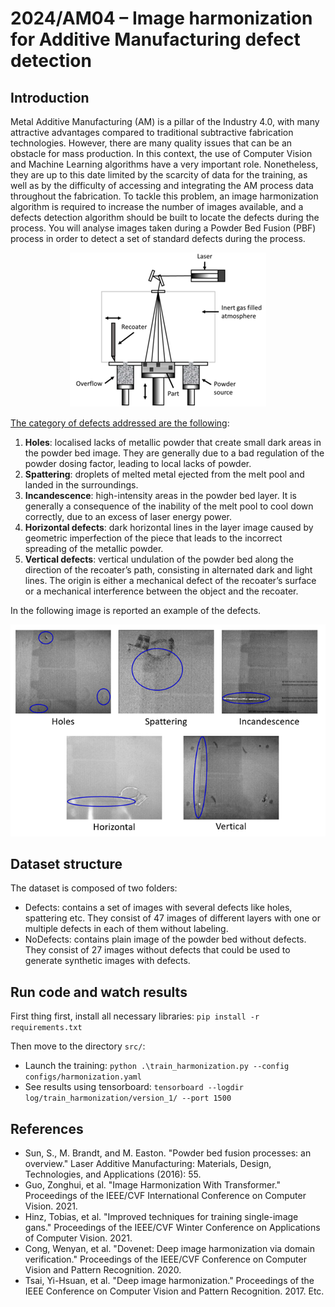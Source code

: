 # 2024/AM04 – Image harmonization for Additive Manufacturing defect detection

## Introduction
Metal Additive Manufacturing (AM) is a pillar of the Industry 4.0, with many attractive advantages compared to traditional subtractive fabrication technologies. However, there are many quality issues that can be an obstacle for mass production. In this context, the use of Computer Vision and Machine Learning algorithms have a very important role. Nonetheless, they are up to this date limited by the scarcity of data for the training, as well as by the difficulty of accessing and integrating the AM process data throughout the fabrication. To tackle this problem, an image harmonization algorithm is required to increase the number of images available, and a defects detection algorithm should be built to locate the defects during the process.
You will analyse images taken during a Powder Bed Fusion (PBF) process in order to detect a set of standard defects during the process. 

<p align="center">
  <img src="./docs/imgs/Picture1.png" alt="Picture 1"/>
</p>


<u>The category of defects addressed are the following</u>:
1.	**Holes**: localised lacks of metallic powder that create small dark areas in the powder bed image. They are generally due to a bad regulation of the powder dosing factor, leading to local lacks of powder.
2.	**Spattering**: droplets of melted metal ejected from the melt pool and landed in the surroundings.
3.	**Incandescence**: high-intensity areas in the powder bed layer. It is generally a consequence of the inability of the melt pool to cool down correctly, due to an excess of laser energy power. 
4.	**Horizontal defects**: dark horizontal lines in the layer image caused by geometric imperfection of the piece that leads to the incorrect spreading of the metallic powder. 
5.	**Vertical defects**: vertical undulation of the powder bed along the direction of the recoater’s path, consisting in alternated dark and light lines. The origin is either a mechanical defect of the recoater’s surface or a mechanical interference between the object and the recoater.

In the following image is reported an example of the defects.

<p align="center">
  <img src="./docs/imgs/Picture2.png" alt="Picture 2"/>
</p>
 
## Dataset structure
The dataset is composed of two folders:
- Defects: contains a set of images with several defects like holes, spattering etc. They consist of 47 images of different layers with one or multiple defects in each of them without labeling. 
- NoDefects: contains plain image of the powder bed without defects. They consist of 27 images without defects that could be used to generate synthetic images with defects. 

## Run code and watch results
First thing first, install all necessary libraries: `pip install -r requirements.txt`

Then move to the directory `src/`:
- Launch the training: `python .\train_harmonization.py --config configs/harmonization.yaml`
- See results using tensorboard: `tensorboard --logdir log/train_harmonization/version_1/ --port 1500`

## References
- Sun, S., M. Brandt, and M. Easton. "Powder bed fusion processes: an overview." Laser Additive Manufacturing: Materials, Design, Technologies, and Applications (2016): 55. 
- Guo, Zonghui, et al. "Image Harmonization With Transformer." Proceedings of the IEEE/CVF International Conference on Computer Vision. 2021.
- Hinz, Tobias, et al. "Improved techniques for training single-image gans." Proceedings of the IEEE/CVF Winter Conference on Applications of Computer Vision. 2021.
- Cong, Wenyan, et al. "Dovenet: Deep image harmonization via domain verification." Proceedings of the IEEE/CVF Conference on Computer Vision and Pattern Recognition. 2020.
- Tsai, Yi-Hsuan, et al. "Deep image harmonization." Proceedings of the IEEE Conference on Computer Vision and Pattern Recognition. 2017.
Etc.
